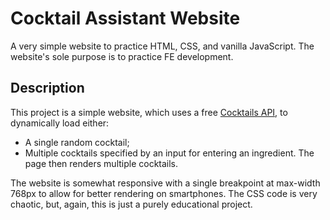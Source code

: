 # Cocktail Assistant Website

A very simple website to practice HTML, CSS, and vanilla JavaScript. The website's sole purpose is to practice FE development.

## Description

This project is a simple website, which uses a free [Cocktails API](https://www.thecocktaildb.com/api.php), to dynamically load either:
* A single random cocktail;
* Multiple cocktails specified by an input for entering an ingredient. The page then renders multiple cocktails.

The website is somewhat responsive with a single breakpoint at max-width 768px to allow for better rendering on smartphones.
The CSS code is very chaotic, but, again, this is just a purely educational project.
